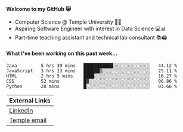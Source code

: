 #### Welcome to my GitHub 😸
  * Computer Science @ Temple University 🍒🦉
  * Aspiring Software Engineer with interest in Data Science 💻📊
  * Part-time teaching assistant and technical lab consultant 📚🖨️

#### What I've been working on this past week...
<!--START_SECTION:waka-->
```text
Java         5 hrs 39 mins   ███████████░░░░░░░░░░░░░░   44.12 % 
JavaScript   3 hrs 13 mins   ██████▒░░░░░░░░░░░░░░░░░░   25.11 % 
HTML         2 hrs 5 mins    ████░░░░░░░░░░░░░░░░░░░░░   16.27 % 
CSS          52 mins         █▓░░░░░░░░░░░░░░░░░░░░░░░   06.86 % 
Python       28 mins         █░░░░░░░░░░░░░░░░░░░░░░░░   03.66 % 
```
<!--END_SECTION:waka-->

| External Links | 
| -------------- | 
| [LinkedIn](https://linkedin.com/in/shullender) |
| [Temple email](mailto:stephull@temple.edu) |
